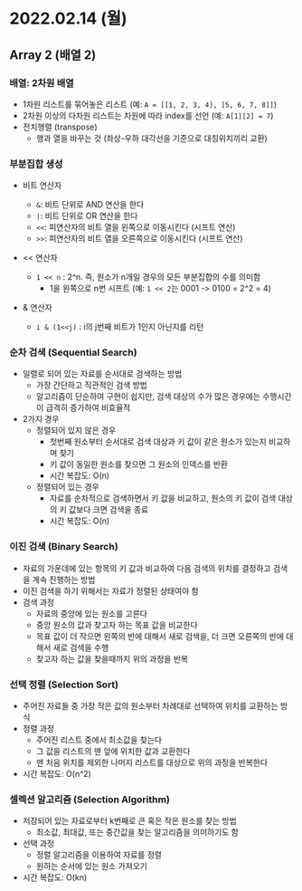 # 2022.02.14 (월)

## Array 2 (배열 2)




### 배열: 2차원 배열

- 1차원 리스트를 묶어놓은 리스트 (예: `A = [[1, 2, 3, 4], [5, 6, 7, 8]]`)
- 2차원 이상의 다차원 리스트는 차원에 따라 index를 선언 (예: `A[1][2] = 7`)
- 전치행렬 (transpose)
  - 행과 열을 바꾸는 것 (좌상-우하 대각선을 기준으로 대칭위치끼리 교환)




### 부분집합 생성

- 비트 연산자
  - `&`: 비트 단위로 AND 연산을 한다
  - `|`: 비트 단위로 OR 연산을 한다
  - `<<`: 피연산자의 비트 열을 왼쪽으로 이동시킨다 (시프트 연산)
  - `>>`: 피연산자의 비트 열을 오른쪽으로 이동시킨다 (시프트 연산)

- << 연산자
  - `1 << n` : 2^n. 즉, 원소가 n개일 경우의 모든 부분집합의 수를 의미함
    - 1을 왼쪽으로 n번 시프트 (예: `1 << 2`는 0001 -> 0100  = 2^2 = 4)

- & 연산자
  - `i & (1<<j)` : i의 j번째 비트가 1인지 아닌지를 리턴




### 순차 검색 (Sequential Search)

- 일렬로 되어 있는 자료를 순서대로 검색하는 방법
  - 가장 간단하고 직관적인 검색 방법
  - 알고리즘이 단순하여 구현이 쉽지만, 검색 대상의 수가 많은 경우에는 수행시간이 급격히 증가하여 비효율적
- 2가지 경우
  - 정렬되어 있지 않은 경우
    - 첫번째 원소부터 순서대로 검색 대상과 키 값이 같은 원소가 있는지 비교하며 찾기
    - 키 값이 동일한 원소를 찾으면 그 원소의 인덱스를 반환
    - 시간 복잡도: O(n)
  - 정렬되어 있는 경우
    - 자료를 순차적으로 검색하면서 키 값을 비교하고, 원소의 키 값이 검색 대상의 키 값보다 크면 검색을 종료
    - 시간 복잡도: O(n)



### 이진 검색 (Binary Search)

- 자료의 가운데에 있는 항목의 키 값과 비교하여 다음 검색의 위치를 결정하고 검색을 계속 진행하는 방법
- 이진 검색을 하기 위해서는 자료가 정렬된 상태여야 함
- 검색 과정
  - 자료의 중앙에 있는 원소를 고른다
  - 중앙 원소의 값과 찾고자 하는 목표 값을 비교한다
  - 목표 값이 더 작으면 왼쪽의 반에 대해서 새로 검색을, 더 크면 오른쪽의 반에 대해서 새로 검색을 수행
  - 찾고자 하는 값을 찾을때까지 위의 과정을 반복 




### 선택 정렬 (Selection Sort)

- 주어진 자료들 중 가장 작은 값의 원소부터 차례대로 선택하여 위치를 교환하는 방식
- 정렬 과정
  - 주어진 리스트 중에서 최소값을 찾는다
  - 그 값을 리스트의 맨 앞에 위치한 값과 교환한다
  - 맨 처음 위치를 제외한 나머지 리스트를 대상으로 위의 과정을 반복한다
- 시간 복잡도: O(n^2)



### 셀렉션 알고리즘 (Selection Algorithm)

- 저장되어 있는 자료로부터 k번째로 큰 혹은 작은 원소를 찾는 방법
  - 최소값, 최대값, 또는 중간값을 찾는 알고리즘을 의미하기도 함
- 선택 과정
  - 정렬 알고리즘을 이용하여 자료를 정렬
  - 원하는 순서에 있는 원소 가져오기
- 시간 복잡도: O(kn)
